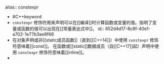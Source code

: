 alias:: constexpr

- #C++keyword
- `constexpr` 修饰符用来声明可以在[[编译]]时计算函数或变量的值。指明了变量或函数的值可以出现在[[常量表达式中]]。
  id:: 652d4d17-8c8f-40e1-a702-1e77b3ae8f66
- 在对象声明或非[[static成员函数]]（直到[[C++14]]）中使用 `constexpr` 修饰符意味着[[const]]。
  在函数或[[static]]数据成员（自[[C++17]]起）声明中使用 `constexpr` 修饰符意味着[[inline]]。
-